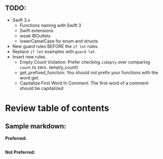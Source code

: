 ## TODO:

* Swift 3.x
	* Functions naming with Swift 3
	* Swift extensions
	* weak IBOutlets
	* lowerCamelCase for enum and structs
* New guard rules BEFORE the `if let` rules.
* Replace `if let` examples with `guard let`
* Insert new rules.
	* Empty Count Violation: Prefer checking `isEmpty` over comparing `count` to zero. (empty_count)
	* get_prefixed_function: You should not prefix your functions with the word get.
	* Capitalize First Word In Comment: The first word of a comment should be capitalized
# Review table of contents

## Sample markdown:

**Preferred:**

```swift
```

**Not Preferred:**

```swift
```
